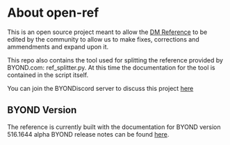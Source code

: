 # About open-ref
This is an open source project meant to allow the [DM Reference](https://www.byond.com/docs/ref/) to be edited by the community to allow us to make fixes, corrections and ammendments and expand upon it.

This repo also contains the tool used for splitting the reference provided by BYOND.com: ref_splitter.py.  At this time the documentation for the tool is contained in the script itself.

You can join the BYONDiscord server to discuss this project [here](https://discord.gg/pTFccGgnAr)

## BYOND Version
The reference is currently built with the documentation for BYOND version 516.1644 alpha
BYOND release notes can be found [here](https://www.byond.com/docs/notes/515.html).

